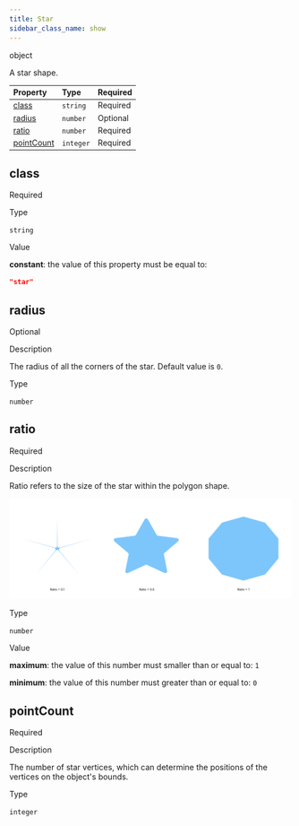 ```yaml
---
title: Star
sidebar_class_name: show
---
```


<div className="section-type">

<div className="badge-type">object</div>

</div>

A star shape.

<div className="property-preview">

<div className="property-table">

| Property                  | Type      | Required                                            |
| :------------------------ | :-------- | :-------------------------------------------------- |
| [class](#class)           | `string`  | <span className="property-required">Required</span> |
| [radius](#radius)         | `number`  | <span className="property-optional">Optional</span> |
| [ratio](#ratio)           | `number`  | <span className="property-required">Required</span> |
| [pointCount](#pointcount) | `integer` | <span className="property-required">Required</span> |

</div>

</div>

<div className="property">

<div className="property-heading">

## class

<span className="property-required">Required</span>

</div>

<div className="property-item">

Type

`string`

</div>

<div className="property-item">

Value

<div className="value-description">

**constant**: the value of this property must be equal to:

```json
"star"
```

</div>

</div>

</div>

<div className="property">

<div className="property-heading">

## radius

<span className="property-optional">Optional</span>

</div>

<div className="property-item">

Description

The radius of all the corners of the star.
Default value is `0`.

</div>

<div className="property-item">

Type

`number`

</div>

</div>

<div className="property">

<div className="property-heading">

## ratio

<span className="property-required">Required</span>

</div>

<div className="property-item">

Description

Ratio refers to the size of the star within the polygon shape.

</div>

<div className="property-item">

<p></p>

<div className="property-images">

<img src="https://raw.githubusercontent.com/verygoodgraphics/resource/main/img/vector/Path/star_ratio.png" alt="" />

</div>

</div>

<div className="property-item">

Type

`number`

</div>

<div className="property-item">

Value

<div className="value-description">

**maximum**: the value of this number must smaller than or equal to: `1`

**minimum**: the value of this number must greater than or equal to: `0`

</div>

</div>

</div>

<div className="property">

<div className="property-heading">

## pointCount

<span className="property-required">Required</span>

</div>

<div className="property-item">

Description

The number of star vertices, which can determine the positions of the vertices on the object's bounds.

</div>

<div className="property-item">

Type

`integer`

</div>

</div>
